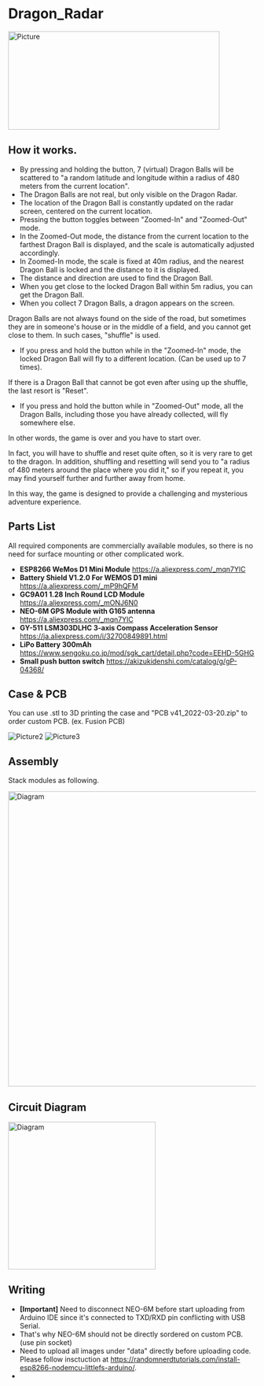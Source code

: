 # Dragon_Radar
<img src="https://user-images.githubusercontent.com/20789521/164951653-b47f373e-c136-4681-bdfb-4e81c3104c49.png" alt="Picture" title="Picture" width="430" height="200">

## How it works.
- By pressing and holding the button, 7 (virtual) Dragon Balls will be scattered to "a random latitude and longitude within a radius of 480 meters from the current location".
- The Dragon Balls are not real, but only visible on the Dragon Radar.
- The location of the Dragon Ball is constantly updated on the radar screen, centered on the current location.
- Pressing the button toggles between "Zoomed-In" and "Zoomed-Out" mode.
- In the Zoomed-Out mode, the distance from the current location to the farthest Dragon Ball is displayed, and the scale is automatically adjusted accordingly.
- In Zoomed-In mode, the scale is fixed at 40m radius, and the nearest Dragon Ball is locked and the distance to it is displayed.
- The distance and direction are used to find the Dragon Ball.
- When you get close to the locked Dragon Ball within 5m radius, you can get the Dragon Ball.
- When you collect 7 Dragon Balls, a dragon appears on the screen.

Dragon Balls are not always found on the side of the road, but sometimes they are in someone's house or in the middle of a field, and you cannot get close to them.
In such cases, "shuffle" is used.

- If you press and hold the button while in the "Zoomed-In" mode, the locked Dragon Ball will fly to a different location. (Can be used up to 7 times).

If there is a Dragon Ball that cannot be got even after using up the shuffle, the last resort is "Reset".

- If you press and hold the button while in "Zoomed-Out" mode, all the Dragon Balls, including those you have already collected, will fly somewhere else.

In other words, the game is over and you have to start over.

In fact, you will have to shuffle and reset quite often, so it is very rare to get to the dragon.
In addition, shuffling and resetting will send you to "a radius of 480 meters around the place where you did it," so if you repeat it, you may find yourself further and further away from home.

In this way, the game is designed to provide a challenging and mysterious adventure experience.

## Parts List
All required components are commercially available modules, so there is no need for surface mounting or other complicated work.

- **ESP8266 WeMos D1 Mini Module**
https://a.aliexpress.com/_mqn7YlC
- **Battery Shield V1.2.0 For WEMOS D1 mini**
https://a.aliexpress.com/_mP9hQFM
- **GC9A01 1.28 Inch Round LCD Module**
https://a.aliexpress.com/_mONJ6N0
- **NEO-6M GPS Module with G165 antenna**
https://a.aliexpress.com/_mqn7YlC
- **GY-511 LSM303DLHC 3-axis Compass Acceleration Sensor**
https://ja.aliexpress.com/i/32700849891.html
- **LiPo Battery 300mAh**
https://www.sengoku.co.jp/mod/sgk_cart/detail.php?code=EEHD-5GHG
- **Small push button switch**
https://akizukidenshi.com/catalog/g/gP-04368/

## Case & PCB
You can use .stl to 3D printing the case and "PCB v41_2022-03-20.zip" to order custom PCB. (ex. Fusion PCB)

![Picture2](https://user-images.githubusercontent.com/20789521/164953564-5a00600a-5fbc-4e1b-80e4-5dfe513fb888.png)
![Picture3](https://user-images.githubusercontent.com/20789521/164953706-4251f759-076a-4513-b543-43b20b9915b6.png)

## Assembly
Stack modules as following.

<img src="https://user-images.githubusercontent.com/20789521/164956945-5437594a-7661-485d-b8d0-df116ebcbd65.png" alt="Diagram" title="Circuit Diagram" width="600">

## Circuit Diagram
<img src="https://user-images.githubusercontent.com/20789521/164956541-ea336510-6122-4e24-b0d0-81ad30a37c85.png" alt="Diagram" title="Circuit Diagram" width="300">

## Writing
- **[Important]** Need to disconnect NEO-6M before start uploading from Arduino IDE since it's connected to TXD/RXD pin conflicting with USB Serial.
- That's why NEO-6M should not be directly sordered on custom PCB. (use pin socket)
- Need to upload all images under "data" directly before uploading code. Please follow insctuction at https://randomnerdtutorials.com/install-esp8266-nodemcu-littlefs-arduino/.
- 
